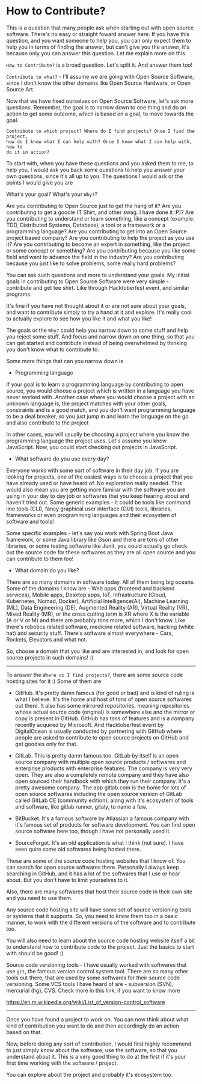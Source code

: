 # How to Contribute?

This is a question that many people ask when starting out with open source
software. There's no easy or straight foward answer here. If you have this
question, and you want someone to help you, you can only expect them to help
you in terms of finding the answer, but can't give you the answer, it's
because only you can answer this question. Let me explain more on this.

`How to Contribute?` is a broad question. Let's split it. And answer them too!

`Contribute to what?` - I'll assume we are going with Open Source Software, since
I don't know the other domains like Open Source Hardware, or Open Source Art.

Now that we have fixed ourselves on Open Source Software, let's ask more
questions. Remember, the goal is to narrow down to one thing and do an action
to get some outcome, which is based on a goal, to move towards the goal.

```
Contribute to which project? Where do I find projects? Once I find the project,
how do I know what I can help with? Once I know what I can help with, how to
do it in action?
```

To start with, when you have these questions and you asked them to me, to help
you, I would ask you back some questions to help you answer your own questions,
since it's all up to you. The questions I would ask or the points I would give
you are

What's your goal? What's your `Why?`?

Are you contributing to Open Source just to get the hang of it? Are you
contributing to get a goodie (T Shirt, and other swag. I have done it :P)?
Are you contributing to understand or learn something, like a concept
(example: TDD, Distributed Systems, Database), a tool or a framework or a
programming language? Are you contributing to get into an Open Source project
based company? Are you contributing to help the project as you use it? Are you
contributing to become an expert in something, like the project or some concept
or something? Are you contributing because you like some field and want to
advance the field in the industry? Are you contributing because you just like to
solve problems, some really hard problems?

You can ask such questions and more to understand your goals. My initial goals
in contributing to Open Source Software were very simple - contribute and get
tee shirt. Like through Hacktoberfest event, and similar programs.

It's fine if you have not thought about it or are not sure about your goals, and
want to contribute simply to try a hand at it and explore. It's really cool to
actually explore to see how you like it and what you like!

The goals or the `Why?` could help you narrow down to some stuff and help you
reject some stuff. And focus and narrow down on one thing, so that you can get
started and contribute instead of being overwhelmed by thinking you don't know
what to contribute to.

Some more things that can you narrow down is
- Programming language

If your goal is to learn a programming language by contributing to open source,
you would choose a project which is written in a language you have never worked
with. Another case where you would choose a project with an unknown language is,
the project matches with your other goals, constraints and is a good match, and
you don't want programming language to be a deal breaker, so you just jump in
and learn the language on the go and also contribute to the project

In other cases, you will usually be choosing a project where you know the
programming language the project uses. Let's assume you know JavaScript. Now,
you could start checking out projects in JavaScript. 

- What software do you use every day?

Everyone works with some sort of software in their day job. If you are looking
for projects, one of the easiest ways is to choose a project that you have
already used or have heard of. No exploration really needed. This would also
mean you are getting more familiar with the software you are using in your
day to day job or softwares that you keep hearing about and haven't tried out.
Some generic examples - it could be tools like command line tools (CLI), fancy graphical
user interface (GUI) tools, libraries, frameworks or even programming languages
and their ecosystem of software and tools!

Some specific examples - let's say you work with Spring Boot Java framework,
or some Java library like Gson and there are tons of other libraries, or some
testing software like Junit, you could actually go check out the source code
for these softwares as they are all open source and you can contribute to them
too!

- What domain do you like?

There are so many domains in software today. All of them being big oceans. Some
of the domains I know are - Web apps (frontend and backend services), Mobile
apps, Desktop apps, IoT, Infrastructure (Cloud, Kubernetes, Nomad, Docker),
Artificial Intelligence(AI), Machine Learning (ML), Data Engineering (DE),
Augmented Reality (AR), Virtual Reality (VR), Mixed Reality (MR), or the cross
cutting term is XR where X is the variable (A or V or M) and there are probably
tons more, which I don't know. Like there's robotics related software, medicine
related software, hacking (white hat) and security stuff. There's software
almost everywhere - Cars, Rockets, Elevators and what not. 

So, choose a domain that you like and are interested in, and look for open
source projects in such domains! :)

---

To answer the `Where do I find projects?`, there are some source code hosting
sites for it :) Some of them are

- GitHub. It's pretty damn famous (for good or bad) and is kind of ruling is
what I believe. It's the home and host of tons of open source softwares out
there. It also has some mirrored repositories, meaning repositories whose actual
source code (original) is somewhere else and the mirror or copy is present in
GitHub. GitHub has tons of features and is a company recently acquired by
Microsoft. And Hacktoberfest event by DigitalOcean is usually conducted by
partnering with GitHub where people are asked to contribute to open source
projects on GitHub and get goodies only for that.

- GitLab. This is pretty damn famous too. GitLab by itself is an open source
company with multiple open source products / softwares and enterprise products
with enterprise features. The company is very very open. They are also a
completely remote company and they have also open sourced their handbook with
which they run their company. It's a pretty awesome company. The app
gitlab.com is the home for lots of open source softwares including the open
source version of GitLab called GitLab CE (community edition), along with it's
ecosystem of tools and software, like gitlab runner, gitaly, to name a few.

- BitBucket. It's a famous software by Atlassian a famous company with it's
famous set of products for software development. You can find open source
software here too, though I have not personally used it.

- SourceForget. It's an old application is what I think (not sure). I have seen
quite some old softwares being hosted there.

Those are some of the source code hosting websites that I know of. You can
search for open source softwares there. Personally I always keep searching in
GitHub, and it has a lot of the softwares that I use or hear about. But you
don't have to limit yourselves to it.

Also, there are many softwares that host their source code in their own site
and you need to use them.

Any source code hosting site will have some set of source versioning tools or
systems that it supports. So, you need to know them too in a basic manner, to
work with the different versions of the software and to contribute too.

You will also need to learn about the source code hosting website itself a bit
to understand how to contribute code to the project. Just the basics to start
with should be good! :)

Source code versioning tools - I have usually worked with softwares that use
`git`, the famous version control system tool. There are so many other tools
out there, that are used by some softwares for their source code versioning.
Some VCS tools I have heard of are - subversion (SVN), mercurial (hg), CVS.
Check more in this link, if you want to know more

https://en.m.wikipedia.org/wiki/List_of_version-control_software

---

Once you have found a project to work on. You can now think about what kind of
contribution you want to do and then accordingly do an action based on that.

Now, before doing any sort of contribution, I would first highly recommend to
just simply know about the software, use the software, so that you understand
about it. This is a very good thing to do at the first if it's your first time
working with the software / project.

You can explore about the project and probably it's ecosystem too. 


